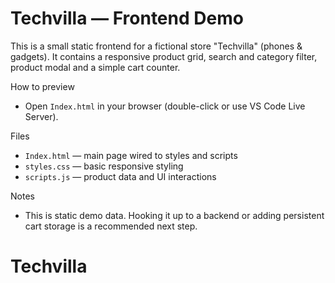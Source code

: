 # Techvilla — Frontend Demo

This is a small static frontend for a fictional store "Techvilla" (phones & gadgets). It contains a responsive product grid, search and category filter, product modal and a simple cart counter.

How to preview
- Open `Index.html` in your browser (double-click or use VS Code Live Server).

Files
- `Index.html` — main page wired to styles and scripts
- `styles.css` — basic responsive styling
- `scripts.js` — product data and UI interactions

Notes
- This is static demo data. Hooking it up to a backend or adding persistent cart storage is a recommended next step.
# Techvilla
